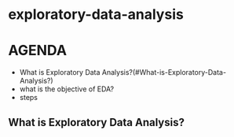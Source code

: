 # exploratory-data-analysis
# AGENDA
* What is Exploratory Data Analysis?(#What-is-Exploratory-Data-Analysis?)
* what is the objective of EDA?
* steps
##  What is Exploratory Data Analysis?
